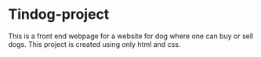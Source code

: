 # Tindog-project
This is a front end webpage for a website for dog where one can buy or sell dogs. This project is created using only html and css.
